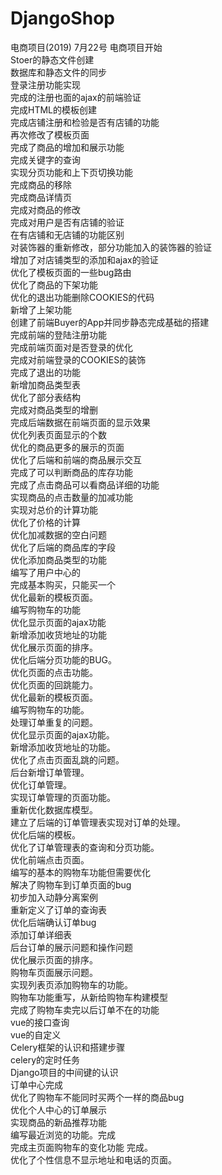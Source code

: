 # DjangoShop
电商项目(2019)
7月22号 电商项目开始<br>
Stoer的静态文件创建<br>
数据库和静态文件的同步<br>
登录注册功能实现<br>
完成的注册也面的ajax的前端验证<br>
完成HTML的模板创建<br>
完成店铺注册和检验是否有店铺的功能<br>
再次修改了模板页面<br>
完成了商品的增加和展示功能<br>
完成关键字的查询<br>
实现分页功能和上下页切换功能<br>
完成商品的移除<br>
完成商品详情页<br>
完成对商品的修改<br>
完成对用户是否有店铺的验证<br>
在有店铺和无店铺的功能区别<br>
对装饰器的重新修改，部分功能加入的装饰器的验证<br>
增加了对店铺类型的添加和ajax的验证<br>
优化了模板页面的一些bug路由<br>
优化了商品的下架功能<br>
优化的退出功能删除COOKIES的代码<br>
新增了上架功能<br>
创建了前端Buyer的App并同步静态完成基础的搭建<br>
完成前端的登陆注册功能<br>
完成前端页面对是否登录的优化<br>
完成对前端登录的COOKIES的装饰<br>
完成了退出的功能<br>
新增加商品类型表<br>
优化了部分表结构<br>
完成对商品类型的增删<br>
完成后端数据在前端页面的显示效果<br>
优化列表页面显示的个数<br>
优化的商品更多的展示的页面<br>
优化了后端和前端的商品展示交互<br>
完成了可以判断商品的库存功能<br>
完成了点击商品可以看商品详细的功能<br>
实现商品的点击数量的加减功能<br>
实现对总价的计算功能<br>
优化了价格的计算<br>
优化加减数据的空白问题<br>
优化了后端的商品库的字段<br>
优化添加商品类型的功能<br>
编写了用户中心的<br>
完成基本购买，只能买一个<br>
优化最新的模板页面。<br>
编写购物车的功能<br>
优化显示页面的ajax功能<br>
新增添加收货地址的功能<br>
优化展示页面的排序。<br>
优化后端分页功能的BUG。<br>
优化页面的点击功能。<br>
优化页面的回跳能力。<br>
优化最新的模板页面。<br>
编写购物车的功能。<br>
处理订单重复的问题。<br>
优化显示页面的ajax功能。<br>
新增添加收货地址的功能。<br>
优化了点击页面乱跳的问题。<br>
后台新增订单管理。<br>
优化订单管理。<br>
实现订单管理的页面功能。<br>
重新优化数据库模型。<br>
建立了后端的订单管理表实现对订单的处理。<br>
优化后端的模板。<br>
优化了订单管理表的查询和分页功能。<br>
优化前端点击页面。<br>
编写的基本的购物车功能但需要优化<br>
解决了购物车到订单页面的bug<br>
初步加入动静分离案例<br>
重新定义了订单的查询表<br>
优化后端确认订单bug<br>
添加订单详细表<br>
后台订单的展示问题和操作问题<br>
优化展示页面的排序。<br>
购物车页面展示问题。<br>
实现列表页添加购物车的功能。<br>
购物车功能重写，从新给购物车构建模型<br>
完成了购物车卖完以后订单不在的功能<br>
vue的接口查询<br>
vue的自定义<br>
Celery框架的认识和搭建步骤<br>
celery的定时任务<br>
Django项目的中间键的认识<br>
订单中心完成<br>
优化了购物车不能同时买两个一样的商品bug<br>
优化个人中心的订单展示<br>
实现商品的新品推荐功能<br>
编写最近浏览的功能。完成<br>
完成主页面购物车的变化功能 完成。<br>
优化了个性信息不显示地址和电话的页面。<br>
